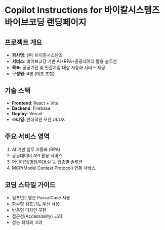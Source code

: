 # Copilot Instructions for 바이칼시스템즈 바이브코딩 랜딩페이지

<!-- Use this file to provide workspace-specific custom instructions to Copilot. For more details, visit https://code.visualstudio.com/docs/copilot/copilot-customization#_use-a-githubcopilotinstructionsmd-file -->

## 프로젝트 개요
- **회사명**: (주) 바이칼시스템즈  
- **서비스**: 바이브코딩 기반 AI+RPA+공공데이터 활용 솔루션
- **목표**: 공공기관 및 민간기업 대상 자동화 서비스 제공
- **구성원**: 4명 (대표 포함)

## 기술 스택
- **Frontend**: React + Vite
- **Backend**: Firebase
- **Deploy**: Vercel
- **스타일**: 현대적인 모던 UI/UX

## 주요 서비스 영역
1. AI 기반 업무 자동화 (RPA)
2. 공공데이터 API 활용 서비스
3. 어린이집/병원/미용실 등 업종별 솔루션
4. MCP(Model Context Protocol) 연동 서비스

## 코딩 스타일 가이드
- 컴포넌트명은 PascalCase 사용
- 함수형 컴포넌트 우선 사용
- 반응형 디자인 구현
- 접근성(Accessibility) 고려
- 성능 최적화 고려
